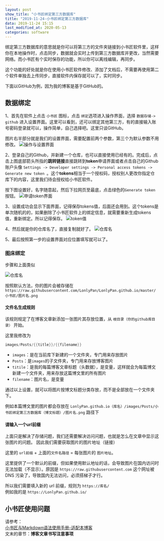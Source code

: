 ```yaml
---
layout: post
show_title: "小书匠绑定第三方数据库"
title: "2019-11-24-小书匠绑定第三方数据库"
data: 2019-11-24 15:15
last_modified_at: 2020-05-13
categories: software
---
```


绑定第三方数据库的意思就是你可以将第三方的文件夹链接到小书匠软件里，这样你在本地操作时，点击同步，数据就会实时上传到第三方数据库并更改，当然需要网络。而小书匠有个实时保存的功能，所以你可以离线编辑，再同步。

这个功能的好处就是你在使用小书匠软件修改、添加了文档后，不需要再使用第二个软件单独去上传同步，直接软件内保存就可以了，实时同步。

下面以GitHub为例，因为我的博客是基于GitHub的。

<!--more-->
## 数据绑定

1、首先在软件上点击 `小书匠` 图标，点击 `绑定`选项进入操作界面，选择 `数据存储-> github` 进入设置界面。这里可以看到，还可以绑定其他第三方，有的直接输入账号密码登录就可以，操作简单，自己选择吧。这里只谈GitHub。

图片右半部分就是我们的设置界面，需要配置前两个参数，第三个为默认参数不用修改。
![操作与设置界面](https://raw.githubusercontent.com/LonlyPan/LonlyPan.github.io/master/images/Posts/小书匠绑定第三方数据库/1567696458729.png)

2、登录自己的Github，并新建一个仓库，也可以直接使用已经有的。完成后，点击上图底部箭头所指的**跳转链接**直接跳转到**token**申请界面或者点击自己的Github账户头像 `Settings -> Developer settings -> Personal access tokens -> Generate new token `。这个**tokens**相当于一个授权码，授权别人更改你指定仓库下的内容，这里我们待会授权给小书匠软件。

按下图设置好，名字随意起，然后下拉网页至最底，点击绿色的`Generate token `按钮。
![申请token界面](https://raw.githubusercontent.com/LonlyPan/LonlyPan.github.io/master/images/Posts/小书匠绑定第三方数据库/1567695427415.png)

3、设置成功会显示下面界面，记得保存tokens值，后面还会用到。这个tokens是单次随机的的，如果删除了小书匠软件上的绑定信息，就需要重新生成tokens值，重新绑定。所以记得保存。
![token值](https://raw.githubusercontent.com/LonlyPan/LonlyPan.github.io/master/images/Posts/小书匠绑定第三方数据库/1567695914382.png)

4、然后就是你的仓库名了，直接复制就好了。
![仓库名](https://raw.githubusercontent.com/LonlyPan/LonlyPan.github.io/master/images/Posts/小书匠绑定第三方数据库/1567696155700.png)

5、最后按照第一步的设置界面对应位置填写就可以了。


### 图床绑定

步骤和上面类似

![仓库名](https://raw.githubusercontent.com/LonlyPan/LonlyPan.github.io/master/images/Posts/小书匠绑定第三方数据库/1567697820062.png)

按照默认方法，你的图片会被存储在   
`https://raw.githubusercontent.com/LonlyPan/LonlyPan.github.io/master/小书匠/图片名.png`

#### 文件名生成规则

该规则规定了在博客文章新添加一张图片其存放位置，从 `根目录（你的github库目录）` 开始。

这里我修改为
```c
images/Posts/{{title}}/{{filename}}
```
- `images`：是在当前库下新建的一个文件夹，专门用来存放图片
- `Posts`：是`images`的子文件夹，专门用来存放博客图片
- `titile`：是我的每篇博客文章标题（头数据），是变量，这样就会为每篇博文新建一个文件夹，用来存放这篇博文里的所有图片
-  `filename`：图片名，是变量

通过以上设置，就可以将图片按博文标题分类存放，而不是全部放在一个文件夹下。

例如本篇博文里的图片都会存放在 
`LonlyPan.github.io（库名）/images/Posts/小书匠绑定第三方数据库（博文标题）/图片名.png` 路径下

#### 请输入一个url前缀

上面只是解决了存储问题，我们还需要解决访问问题，也就是怎么在文章中显示这张图片的问题。  因此我们需要获取图片的图片地址（链接）  

这里的 `url前缀` + 上面的`文件名路径` =  每张图片的 `图片地址`。

这里提供了一个默认的前缀，但如果使用默认地址的话，会导致图片在国内访问时无法加载（不显示）。原因是 `https://raw.githubusercontent.com` 这个网址被 DNS 污染了，导致国内无法访问，必须搭梯子才行。

所以我们需要填入新的 url 前缀，规则为  `https://库名/`   
例如我的是   `https://LonlyPan.github.io/`

## 小书匠使用问题

请参考：  
[小书匠与Markdown语法使用手册-适配本博客](https://lonlypan.com/archivers/小书匠与Markdown语法使用手册-适配本博客)  
文末的章节：**博客文章书写注意事项**